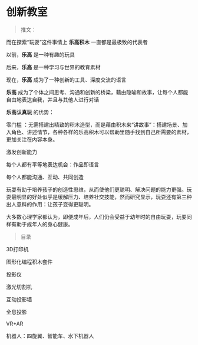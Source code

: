 # 创新教室

> 推文：

而在探索“玩耍”这件事情上 **乐高积木** 一直都是最极致的代表者

以前，**乐高** 是一种有趣的玩具

后来，**乐高** 是一种学习与世界的教育素材

现在，**乐高** 成为了一种创新的工具、深度交流的语言

**乐高** 成为了个体之间思考、沟通和创新的桥梁，藉由隐喻和故事，让每个人都能自由地表达自我，并且与其他人进行对话

**乐高认真玩** 的优势：

零门槛 ：无需搭建出精致的积木造型，而是藉由积木来“讲故事”：搭建场景、加入角色、讲述情节，各种各样的乐高积木可以帮助里随手找到自己所需要的素材，更加关注在内容本身。

激发创新能力

每个人都有平等地表达机会：作品即语言

每个人都能沟通、互动、共同创造

玩耍有助于培养孩子的创造性思维，从而使他们更聪明、解决问题的能力更强。玩耍最明显的好处似乎是缓解压力、培养社交技能，然而研究显示，玩耍还有第三种出人意料的作用：让孩子变得更聪明。

大多数心理学家都认为，即便成年后，人们仍会受益于幼年时的自由玩耍，玩耍同样有助于成年人的身心健康。


> 目录

3D打印机

图形化编程积木套件

投影仪

激光切割机

互动投影墙

全息投影

VR+AR

机器人：四旋翼、智能车、水下机器人

